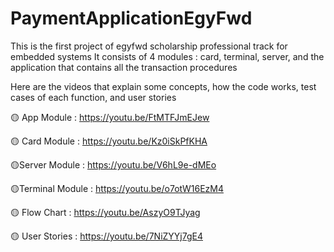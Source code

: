 # PaymentApplicationEgyFwd

This is the first project of egyfwd scholarship professional track for embedded systems 
It consists of 4 modules : card, terminal, server, and the application that contains all the transaction procedures

Here are the videos that explain some concepts, how the code works, test cases of each function, and user stories

🟡 App Module : https://youtu.be/FtMTFJmEJew

🟡 Card Module : https://youtu.be/Kz0iSkPfKHA

🟡Server Module : https://youtu.be/V6hL9e-dMEo

🟡Terminal Module : https://youtu.be/o7otW16EzM4

🟡 Flow Chart : https://youtu.be/AszyO9TJyag

🟡 User Stories : https://youtu.be/7NiZYYj7gE4
